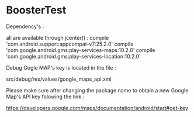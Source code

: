 # BoosterTest

Dependency's :

all are available through jcenter() :
compile 'com.android.support:appcompat-v7:25.2.0'
compile 'com.google.android.gms:play-services-maps:10.2.0'
compile 'com.google.android.gms:play-services-location:10.2.0'

Debug Gogle MAP's key is located in the file :

src/debug/res/values/google_maps_api.xml

Please make sure after changing the package name to obtain a new Google Map's API key folowing the link :

https://developers.google.com/maps/documentation/android/start#get-key


  
